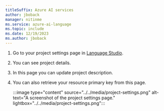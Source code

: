 ```yaml
---
titleSuffix: Azure AI services
author: jboback
manager: nitinme
ms.service: azure-ai-language
ms.topic: include
ms.date: 12/19/2023
ms.author: jboback
---
```


1. Go to your project settings page in [Language Studio](https://aka.ms/languageStudio).

2. You can see project details.

3. In this page you can update project description.

4. You can also retrieve your resource primary key from this page.

    :::image type="content" source="../../media/project-settings.png" alt-text="A screenshot of the project settings page." lightbox="../../media/project-settings.png":::
